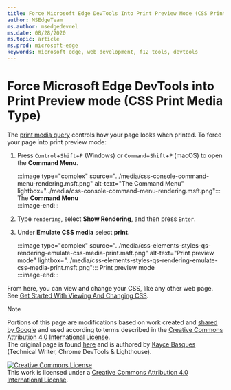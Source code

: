 ```yaml
---
title: Force Microsoft Edge DevTools Into Print Preview Mode (CSS Print Media Type)
author: MSEdgeTeam
ms.author: msedgedevrel
ms.date: 08/28/2020
ms.topic: article
ms.prod: microsoft-edge
keywords: microsoft edge, web development, f12 tools, devtools
---
```

<!-- Copyright Kayce Basques 

   Licensed under the Apache License, Version 2.0 (the "License");
   you may not use this file except in compliance with the License.
   You may obtain a copy of the License at

       https://www.apache.org/licenses/LICENSE-2.0

   Unless required by applicable law or agreed to in writing, software
   distributed under the License is distributed on an "AS IS" BASIS,
   WITHOUT WARRANTIES OR CONDITIONS OF ANY KIND, either express or implied.
   See the License for the specific language governing permissions and
   limitations under the License.  -->





# Force Microsoft Edge DevTools into Print Preview mode (CSS Print Media Type)   



The [print media query][MDNUsingMediaQueries] controls how your page looks when printed.  To force your page into print preview mode:  

1.  Press `Control`+`Shift`+`P` \(Windows\) or `Command`+`Shift`+`P` \(macOS\) to open the **Command Menu**.  
    
    :::image type="complex" source="../media/css-console-command-menu-rendering.msft.png" alt-text="The Command Menu" lightbox="../media/css-console-command-menu-rendering.msft.png":::
       The **Command Menu**  
    :::image-end:::  
    
1.  Type `rendering`, select **Show Rendering**, and then press `Enter`.  
1.  Under **Emulate CSS media** select **print**.  
    
    :::image type="complex" source="../media/css-elements-styles-qs-rendering-emulate-css-media-print.msft.png" alt-text="Print preview mode" lightbox="../media/css-elements-styles-qs-rendering-emulate-css-media-print.msft.png":::
       Print preview mode  
    :::image-end:::  
    
From here, you can view and change your CSS, like any other web page.  See [Get Started With Viewing And Changing CSS][DevToolsCSSGetStarted].  

<!--  
 


-->  

<!-- links -->  

[MicrosoftEdgeDevTools]: ../../devtools-guide-chromium.md "Microsoft Edge (Chromium) Developer tools | Microsoft Docs"  
[DevToolsCSSGetStarted]: ./index.md "Get started with viewing and changing CSS | Microsoft Docs"  

[MDNUsingMediaQueries]: https://developer.mozilla.org/docs/Web/CSS/Media_Queries/Using_media_queries "Using media queries | MDN"  

> [!NOTE]
> Portions of this page are modifications based on work created and [shared by Google][GoogleSitePolicies] and used according to terms described in the [Creative Commons Attribution 4.0 International License][CCA4IL].  
> The original page is found [here](https://developers.google.com/web/tools/chrome-devtools/css/print-preview) and is authored by [Kayce Basques][KayceBasques] \(Technical Writer, Chrome DevTools \& Lighthouse\).  

[![Creative Commons License][CCby4Image]][CCA4IL]  
This work is licensed under a [Creative Commons Attribution 4.0 International License][CCA4IL].  

[CCA4IL]: https://creativecommons.org/licenses/by/4.0  
[CCby4Image]: https://i.creativecommons.org/l/by/4.0/88x31.png  
[GoogleSitePolicies]: https://developers.google.com/terms/site-policies  
[KayceBasques]: https://developers.google.com/web/resources/contributors/kaycebasques  
